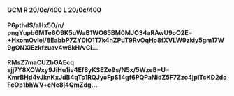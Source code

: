 #### GCM R 20/0c/400 L 20/0c/400
**P6pthdS/aHx5O/n/**<br/>**pngYupb6MTe6O9K5uWaB1WO65BM0MJO34aRAwU9oO2E=**<br/>**+HxomOvlel/8EabbP7ZY0IO1T7k4nZPuT9RvOqHo8fXVLW9zkiy5gm17W9gONXiEzkfzuav4w8kH/vCi...**<br/><br/>
**RMsZ7maCUZbGAEcq**<br/>**sjj7Y8XOWxy9JiHu1iv4Ef8yKSEZe9s/N5x/5WzeB+U=**<br/>**KmrBHd4vJknKxJdB4qTc1RQJyoFpS14gf6PQPaNidZ5F7Zzo4jplTcKD2doFcOp1bhWV+cNe8j4QmZdg...**